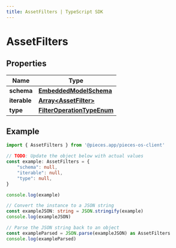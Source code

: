 ```yaml
---
title: AssetFilters | TypeScript SDK
---
```



# AssetFilters


## Properties

Name | Type
------------ | -------------
**schema** | [**EmbeddedModelSchema**](EmbeddedModelSchema)
**iterable** | [**Array&lt;AssetFilter&gt;**](AssetFilter)
**type** | [**FilterOperationTypeEnum**](FilterOperationTypeEnum)

## Example

```typescript
import { AssetFilters } from '@pieces.app/pieces-os-client'

// TODO: Update the object below with actual values
const example: AssetFilters = {
    "schema": null,
    "iterable": null,
    "type": null,
}

console.log(example)

// Convert the instance to a JSON string
const exampleJSON: string = JSON.stringify(example)
console.log(exampleJSON)

// Parse the JSON string back to an object
const exampleParsed = JSON.parse(exampleJSON) as AssetFilters
console.log(exampleParsed)
```


